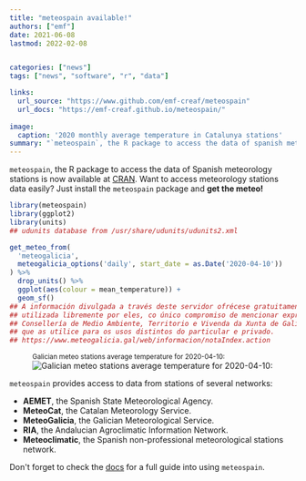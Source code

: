 ```yaml
---
title: "meteospain available!"
authors: ["emf"]
date: 2021-06-08
lastmod: 2022-02-08


categories: ["news"]
tags: ["news", "software", "r", "data"]

links:
  url_source: "https://www.github.com/emf-creaf/meteospain"
  url_docs: "https://emf-creaf.github.io/meteospain/"
  
image:
  caption: '2020 monthly average temperature in Catalunya stations'
summary: "`meteospain`, the R package to access the data of spanish meteorology stations is now available *via* [github](https://github.com/emf-creaf/meteospain)."  
---
```




`meteospain`, the R package to access the data of Spanish meteorology stations is now available at
[CRAN](https://cran.r-project.org/package=meteospain). Want to access meteorology stations data easily? Just
install the `meteospain` package and **get the meteo!**


```r
library(meteospain)
library(ggplot2)
library(units)
## udunits database from /usr/share/udunits/udunits2.xml

get_meteo_from(
  'meteogalicia',
  meteogalicia_options('daily', start_date = as.Date('2020-04-10'))
) %>%
  drop_units() %>%
  ggplot(aes(colour = mean_temperature)) +
  geom_sf()
## A información divulgada a través deste servidor ofrécese gratuitamente aos cidadáns para que poida ser 
## utilizada libremente por eles, co único compromiso de mencionar expresamente a MeteoGalicia e á 
## Consellería de Medio Ambiente, Territorio e Vivenda da Xunta de Galicia como fonte da mesma cada vez 
## que as utilice para os usos distintos do particular e privado.
## https://www.meteogalicia.gal/web/informacion/notaIndex.action
```

<figure class="single-image">
  <figcaption>
    <small class="text-muted">Galician meteo stations average temperature for 2020-04-10:</small>
  </figcaption>
  <img src="{{< blogdown/postref >}}index_files/figure-html/galicia_april_tenth-1.png" alt="Galician meteo stations average temperature for 2020-04-10:"/>
</figure>


`meteospain` provides access to data from stations of several networks:

  - **AEMET**, the Spanish State Meteorological Agency.
  - **MeteoCat**, the Catalan Meteorology Service.
  - **MeteoGalicia**, the Galician Meteorological Service.
  - **RIA**, the Andalucian Agroclimatic Information Network.
  - **Meteoclimatic**, the Spanish non-professional meteorological stations network.

Don't forget to check the [docs](https://emf-creaf.github.io/meteospain/) for a full guide into using
`meteospain`.
